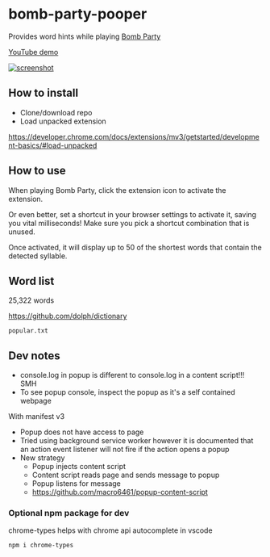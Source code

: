 # bomb-party-pooper

Provides word hints while playing [Bomb Party](https://jklm.fun/)

[YouTube demo](https://youtu.be/djbJzNJ8thU)

[![screenshot](https://i.ytimg.com/vi/djbJzNJ8thU/maxresdefault.jpg)](https://youtu.be/djbJzNJ8thU)

## How to install

- Clone/download repo
- Load unpacked extension

https://developer.chrome.com/docs/extensions/mv3/getstarted/development-basics/#load-unpacked

## How to use

When playing Bomb Party, click the extension icon to activate the extension.

Or even better, set a shortcut in your browser settings to activate it, saving you vital milliseconds! Make sure you pick a shortcut combination that is unused.

Once activated, it will display up to 50 of the shortest words that contain the detected syllable.

## Word list

25,322 words

https://github.com/dolph/dictionary

`popular.txt`

## Dev notes

- console.log in popup is different to console.log in a content script!!! SMH
- To see popup console, inspect the popup as it's a self contained webpage

With manifest v3

- Popup does not have access to page
- Tried using background service worker however it is documented that an action event listener will not fire if the action opens a popup
- New strategy
  - Popup injects content script
  - Content script reads page and sends message to popup
  - Popup listens for message
  - https://github.com/macro6461/popup-content-script

### Optional npm package for dev

chrome-types helps with chrome api autocomplete in vscode

`npm i chrome-types`
